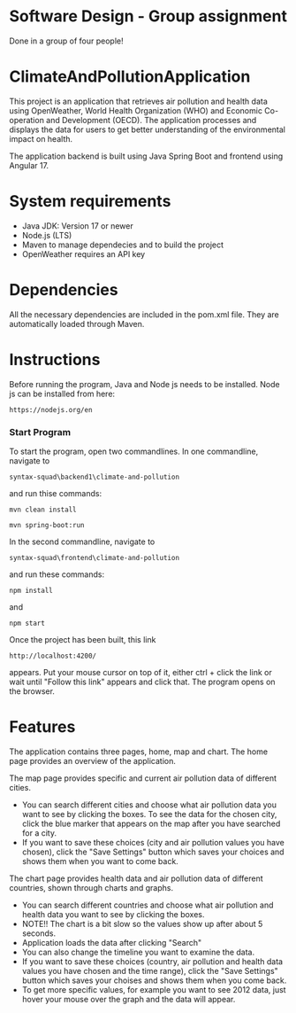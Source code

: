 # Software Design - Group assignment
Done in a group of four people!

# ClimateAndPollutionApplication

This project is an application that retrieves air pollution and health data using
OpenWeather, World Health Organization (WHO) and Economic Co-operation and Development
(OECD). The application processes and displays the data for users to get better
understanding of the environmental impact on health.

The application backend is built using Java Spring Boot and frontend using Angular 17.

# System requirements

- Java JDK: Version 17 or newer
- Node.js (LTS)
- Maven to manage dependecies and to build the project
- OpenWeather requires an API key

# Dependencies

All the necessary dependencies are included in the pom.xml file. They are automatically
loaded through Maven.

# Instructions

Before running the program, Java and Node js needs to be installed. Node js can be installed from here:

    https://nodejs.org/en

### Start Program

To start the program, open two commandlines. In one commandline, navigate to

    syntax-squad\backend1\climate-and-pollution

and run thise commands:

`mvn clean install`

`mvn spring-boot:run`

In the second commandline, navigate to

    syntax-squad\frontend\climate-and-pollution

and run these commands:

`npm install`

and

`npm start`

Once the project has been built, this link

    http://localhost:4200/

appears. Put your mouse cursor on top of it, either ctrl + click the link or wait until "Follow this link" appears and click that.
The program opens on the browser.

# Features

The application contains three pages, home, map and chart.
The home page provides an overview of the application.

The map page provides specific and current air pollution data of different cities.

- You can search different cities and choose what air pollution data you want to see by clicking the boxes. To see the data for the
  chosen city, click the blue marker that appears on the map after you have searched for a city.
- If you want to save these choices (city and air pollution values you have chosen), click the "Save Settings" button which saves your choices and shows them when you want to come back.

The chart page provides health data and air pollution data of different countries, shown through charts and graphs.

- You can search different countries and choose what air pollution and health data you want to see by clicking the boxes.
- NOTE!! The chart is a bit slow so the values show up after about 5 seconds.
- Application loads the data after clicking "Search"
- You can also change the timeline you want to examine the data.
- If you want to save these choices (country, air pollution and health data values you have chosen and the time range), click the "Save Settings" button which saves your choises and shows them when you come back.
- To get more specific values, for example you want to see 2012 data, just hover your mouse over the graph and the data will appear.

